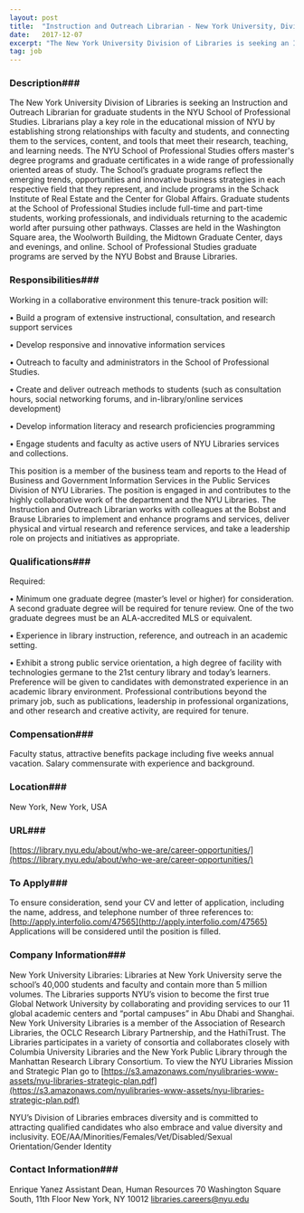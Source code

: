 ```yaml
---
layout: post
title:  "Instruction and Outreach Librarian - New York University, Division of Libraries"
date:   2017-12-07
excerpt: "The New York University Division of Libraries is seeking an Instruction and Outreach Librarian for graduate students in the NYU School of Professional Studies. Librarians play a key role in the educational mission of NYU by establishing strong relationships with faculty and students, and connecting them to the services, content,..."
tag: job
---
```


### Description###

The New York University Division of Libraries is seeking an Instruction and Outreach Librarian for graduate students in the NYU School of Professional Studies.  Librarians play a key role in the educational mission of NYU by establishing strong relationships with faculty and students, and connecting them to the services, content, and tools that meet their research, teaching, and learning needs. 
The NYU School of Professional Studies offers master's degree programs and graduate certificates in a wide range of professionally oriented areas of study.  The School’s graduate programs reflect the emerging trends, opportunities and innovative business strategies in each respective field that they represent, and include programs in the Schack Institute of Real Estate and the Center for Global Affairs.  Graduate students at the School of Professional Studies include full-time and part-time students, working professionals, and individuals returning to the academic world after pursuing other pathways.  Classes are held in the Washington Square area, the Woolworth Building, the Midtown Graduate Center, days and evenings, and online.  School of Professional Studies graduate programs are served by the NYU Bobst and Brause Libraries.


### Responsibilities###

Working in a collaborative environment this tenure-track position will:

• 	Build a program of extensive instructional, consultation, and research support services

• 	Develop responsive and innovative information services

• 	Outreach to faculty and administrators in the School of Professional Studies.

• 	Create and deliver outreach methods to students (such as consultation hours, social networking forums, and in-library/online services development)

• 	Develop information literacy and research proficiencies programming

• 	Engage students and faculty as active users of NYU Libraries services and collections.  

This position is a member of the business team and reports to the Head of Business and Government Information Services in the Public Services Division of NYU Libraries.    The position is engaged in and contributes to the highly collaborative work of the department and the NYU Libraries.  The Instruction and Outreach Librarian works with colleagues at the Bobst and Brause Libraries to implement and enhance programs and services, deliver physical and virtual research and reference services, and take a leadership role on projects and initiatives as appropriate.  


### Qualifications###

Required: 

• 	Minimum one graduate degree (master’s level or higher) for consideration. A second graduate degree will be required for tenure review. One of the two graduate degrees must be an ALA-accredited MLS or equivalent. 

• 	Experience in library instruction, reference, and outreach in an academic setting.  

• 	Exhibit a strong public service orientation, a high degree of facility with technologies germane to the 21st century library and today’s learners.  
Preference will be given to candidates with demonstrated experience in an academic library environment.
Professional contributions beyond the primary job, such as publications, leadership in professional organizations, and other research and creative activity, are required for tenure. 


### Compensation###

Faculty status, attractive benefits package including five weeks annual vacation. Salary commensurate with experience and background. 


### Location###

New York, New York, USA


### URL###

[https://library.nyu.edu/about/who-we-are/career-opportunities/](https://library.nyu.edu/about/who-we-are/career-opportunities/)

### To Apply###

To ensure consideration, send your CV and letter of application, including the name, address, and telephone number of three references to: [http://apply.interfolio.com/47565](http://apply.interfolio.com/47565) Applications will be considered until the position is filled. 


### Company Information###

New York University Libraries:  Libraries at New York University serve the school’s 40,000 students and faculty and contain more than 5 million volumes. The Libraries supports NYU’s vision to become the first true Global Network University by collaborating and providing services to our 11 global academic centers and “portal campuses” in Abu Dhabi and Shanghai.   New York University Libraries is a member of the Association of Research Libraries, the OCLC Research Library Partnership, and the HathiTrust. The Libraries participates in a variety of consortia and collaborates closely with Columbia University Libraries and the New York Public Library through the Manhattan Research Library Consortium. To view the NYU Libraries Mission and Strategic Plan go to [https://s3.amazonaws.com/nyulibraries-www-assets/nyu-libraries-strategic-plan.pdf](https://s3.amazonaws.com/nyulibraries-www-assets/nyu-libraries-strategic-plan.pdf)

NYU’s Division of Libraries embraces diversity and is committed to attracting qualified candidates who also embrace and value diversity and inclusivity.
EOE/AA/Minorities/Females/Vet/Disabled/Sexual Orientation/Gender Identity



### Contact Information###

Enrique Yanez
Assistant Dean, Human Resources
70 Washington Square South, 11th Floor
New York, NY 10012
libraries.careers@nyu.edu

